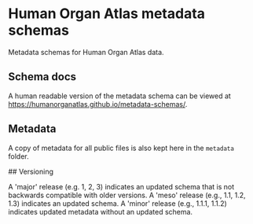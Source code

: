# Human Organ Atlas metadata schemas

Metadata schemas for Human Organ Atlas data.

## Schema docs

A human readable version of the metadata schema can be viewed at https://humanorganatlas.github.io/metadata-schemas/.

## Metadata

A copy of metadata for all public files is also kept here in the `metadata` folder.

## Versioning

A 'major' release (e.g. 1, 2, 3) indicates an updated schema that is not backwards compatible with older versions.
A 'meso' release (e.g., 1.1, 1.2, 1.3) indicates an updated schema.
A 'minor' release (e.g., 1.1.1, 1.1.2) indicates updated metadata without an updated schema.
